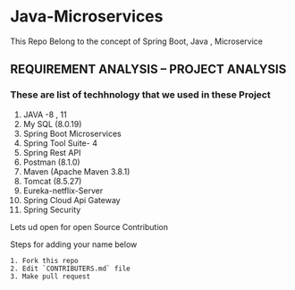 # Java-Microservices
This Repo Belong to the concept of Spring Boot, Java , Microservice 


## REQUIREMENT ANALYSIS – PROJECT ANALYSIS
### These are list of techhnology that we used in these Project
1.	JAVA -8 , 11
2.	My SQL (8.0.19)
3.	Spring Boot Microservices
4.	Spring Tool Suite- 4
5.	Spring Rest API
6.	Postman (8.1.0)
7.	Maven (Apache Maven 3.8.1)
8.	Tomcat (8.5.27)
9.  Eureka-netflix-Server
10. Spring Cloud Api Gateway
11. Spring Security


Lets ud open for open Source Contribution

Steps for adding your name below

    1. Fork this repo
    2. Edit `CONTRIBUTERS.md` file
    3. Make pull request
